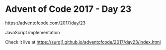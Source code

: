 # Advent of Code 2017 - Day 23

https://adventofcode.com/2017/day/23

JavaScript implementation

Check it live at https://surgi1.github.io/adventofcode/2017/day23/index.html